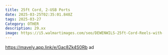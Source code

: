 ```yaml
---
title: 25ft Cord, 2-USB Ports
date: 2025-03-25T02:35:01.848Z
tags: 2025-03-27
Category: OTHER
description: 29.xx
image: https://i5.walmartimages.com/seo/DEWENWILS-25ft-Cord-Reels-with-2-USB-Ports-Retractable-Extension-Cord-Reel-SJTW-16-3-Cable-13A_82ad7095-f92c-4100-9b0f-7d39165db1db.b4dcc47f4550362be313da084aef1f40.jpeg?odnHeight=640&odnWidth=640&odnBg=FFFFFF
---
```

<!--StartFragment-->

https://mavely.app.link/e/Gac8Zk4S0Rb ad

<!--EndFragment-->